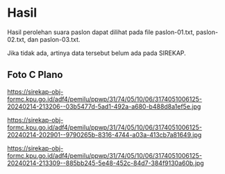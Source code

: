 # Hasil

Hasil perolehan suara paslon dapat dilihat pada file paslon-01.txt, paslon-02.txt, dan paslon-03.txt.

Jika tidak ada, artinya data tersebut belum ada pada SIREKAP.

## Foto C Plano

https://sirekap-obj-formc.kpu.go.id/adf4/pemilu/ppwp/31/74/05/10/06/3174051006125-20240214-213206--03b5477d-5ad1-492a-a680-b488d8a1ef5e.jpg

https://sirekap-obj-formc.kpu.go.id/adf4/pemilu/ppwp/31/74/05/10/06/3174051006125-20240214-202901--9790265b-8316-4744-a03a-413cb7a81649.jpg

https://sirekap-obj-formc.kpu.go.id/adf4/pemilu/ppwp/31/74/05/10/06/3174051006125-20240214-213309--885bb245-5e48-452c-84d7-384f9130a60b.jpg
